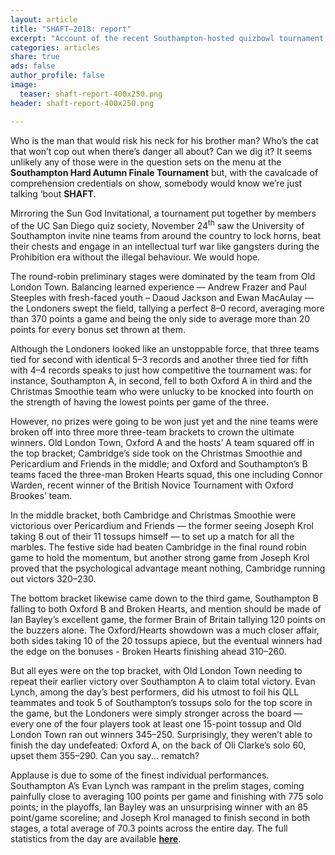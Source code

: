 ```yaml
---
layout: article
title: "SHAFT–2018: report"
excerpt: "Account of the recent Southampton-hosted quizbowl tournament."
categories: articles
share: true
ads: false
author_profile: false
image:
  teaser: shaft-report-400x250.png
header: shaft-report-400x250.png

---
```


Who is the man that would risk his neck for his brother man? Who’s the cat that won’t cop out when there’s danger all about? Can we dig it? It seems unlikely any of those were in the question sets on the menu at the **Southampton Hard Autumn Finale Tournament** but, with the cavalcade of comprehension credentials on show, somebody would know we’re just talking ‘bout **SHAFT**.

Mirroring the Sun God Invitational, a tournament put together by members of the UC San Diego quiz society, November 24<sup>th</sup> saw the University of Southampton invite nine teams from around the country to lock horns, beat their chests and engage in an intellectual turf war like gangsters during the Prohibition era without the illegal behaviour. We would hope.

The round-robin preliminary stages were dominated by the team from Old London Town. Balancing learned experience — Andrew Frazer and Paul Steeples with fresh-faced youth – Daoud Jackson and Ewan MacAulay — the Londoners swept the field, tallying a perfect 8–0 record, averaging more than 370 points a game and being the only side to average more than 20 points for every bonus set thrown at them.

Although the Londoners looked like an unstoppable force, that three teams tied for second with identical 5–3 records and another three tied for fifth with 4–4 records speaks to just how competitive the tournament was: for instance, Southampton A, in second, fell to both Oxford A in third and the Christmas Smoothie team who were unlucky to be knocked into fourth on the strength of having the lowest points per game of the three. 

However, no prizes were going to be won just yet and the nine teams were broken off into three more three-team brackets to crown the ultimate winners. Old London Town, Oxford A and the hosts’ A team squared off in the top bracket; Cambridge’s side took on the Christmas Smoothie and Pericardium and Friends in the middle; and Oxford and Southampton’s B teams faced the three-man Broken Hearts squad, this one including Connor Warden, recent winner of the British Novice Tournament with Oxford Brookes’ team.

In the middle bracket, both Cambridge and Christmas Smoothie were victorious over Pericardium and Friends — the former seeing Joseph Krol taking 8 out of their 11 tossups himself — to set up a match for all the marbles. The festive side had beaten Cambridge in the final round robin game to hold the momentum, but another strong game from Joseph Krol proved that the psychological advantage meant nothing, Cambridge running out victors 320–230.

The bottom bracket likewise came down to the third game, Southampton B falling to both Oxford B and Broken Hearts, and mention should be made of Ian Bayley’s excellent game, the former Brain of Britain tallying 120 points on the buzzers alone. The Oxford/Hearts showdown was a much closer affair, both sides taking 10 of the 20 tossups apiece, but the eventual winners had the edge on the bonuses - Broken Hearts finishing ahead 310–260.

But all eyes were on the top bracket, with Old London Town needing to repeat their earlier victory over Southampton A to claim total victory. Evan Lynch, among the day’s best performers, did his utmost to foil his QLL teammates and took 5 of Southampton’s tossups solo for the top score in the game, but the Londoners were simply stronger across the board — every one of the four players took at least one 15-point tossup and Old London Town ran out winners 345–250. Surprisingly, they weren’t able to finish the day undefeated: Oxford A, on the back of Oli Clarke’s solo 60, upset them 355–290. Can you say... rematch?

Applause is due to some of the finest individual performances. Southampton A’s Evan Lynch was rampant in the prelim stages, coming painfully close to averaging 100 points per game and finishing with 775 solo points; in the playoffs, Ian Bayley was an unsurprising winner with an 85 point/game scoreline; and Joseph Krol managed to finish second in both stages, a total average of 70.3 points across the entire day. The full statistics from the day are available [**here**](http://hsquizbowl.org/db/tournaments/5451/).
